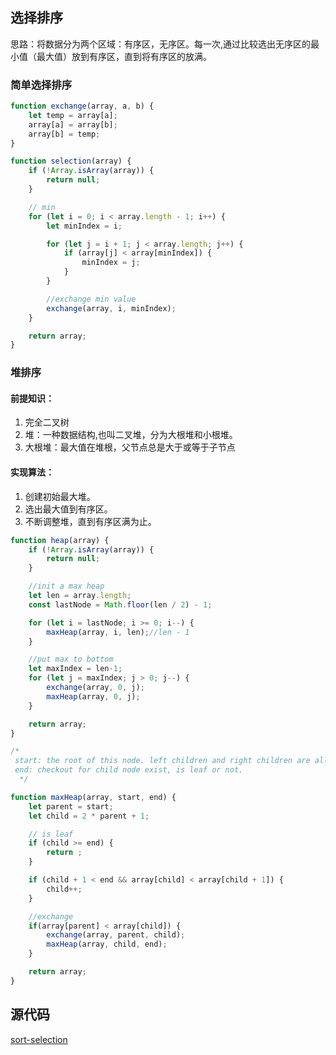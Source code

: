 ## 选择排序

思路：将数据分为两个区域：有序区，无序区。每一次,通过比较选出无序区的最小值（最大值）放到有序区，直到将有序区的放满。

### 简单选择排序
```JavaScript
function exchange(array, a, b) {
    let temp = array[a];
    array[a] = array[b];
    array[b] = temp;
}

function selection(array) {
    if (!Array.isArray(array)) {
        return null;
    }

    // min
    for (let i = 0; i < array.length - 1; i++) {
        let minIndex = i;

        for (let j = i + 1; j < array.length; j++) {
            if (array[j] < array[minIndex]) {
                minIndex = j;
            }
        }

        //exchange min value
        exchange(array, i, minIndex);
    }

    return array;
}
```

### 堆排序

#### 前提知识：
1. 完全二叉树
2. 堆：一种数据结构,也叫二叉堆，分为大根堆和小根堆。
3. 大根堆：最大值在堆根，父节点总是大于或等于子节点

#### 实现算法：
1. 创建初始最大堆。
2. 选出最大值到有序区。
3. 不断调整堆，直到有序区满为止。

```JavaScript
function heap(array) {
    if (!Array.isArray(array)) {
        return null;
    }

    //init a max heap
    let len = array.length;
    const lastNode = Math.floor(len / 2) - 1;

    for (let i = lastNode; i >= 0; i--) {
        maxHeap(array, i, len);//len - 1
    }

    //put max to bottom
    let maxIndex = len-1;
    for (let j = maxIndex; j > 0; j--) {
        exchange(array, 0, j);
        maxHeap(array, 0, j);
    }

    return array;
}

/*
 start: the root of this node. left children and right children are all heap.
 end: checkout for child node exist, is leaf or not.
  */

function maxHeap(array, start, end) {
    let parent = start;
    let child = 2 * parent + 1;

    // is leaf
    if (child >= end) {
        return ;
    }

    if (child + 1 < end && array[child] < array[child + 1]) {
        child++;
    }

    //exchange
    if(array[parent] < array[child]) {
        exchange(array, parent, child);
        maxHeap(array, child, end);
    }

    return array;
}
```

## 源代码
[sort-selection](../src/selection.js)